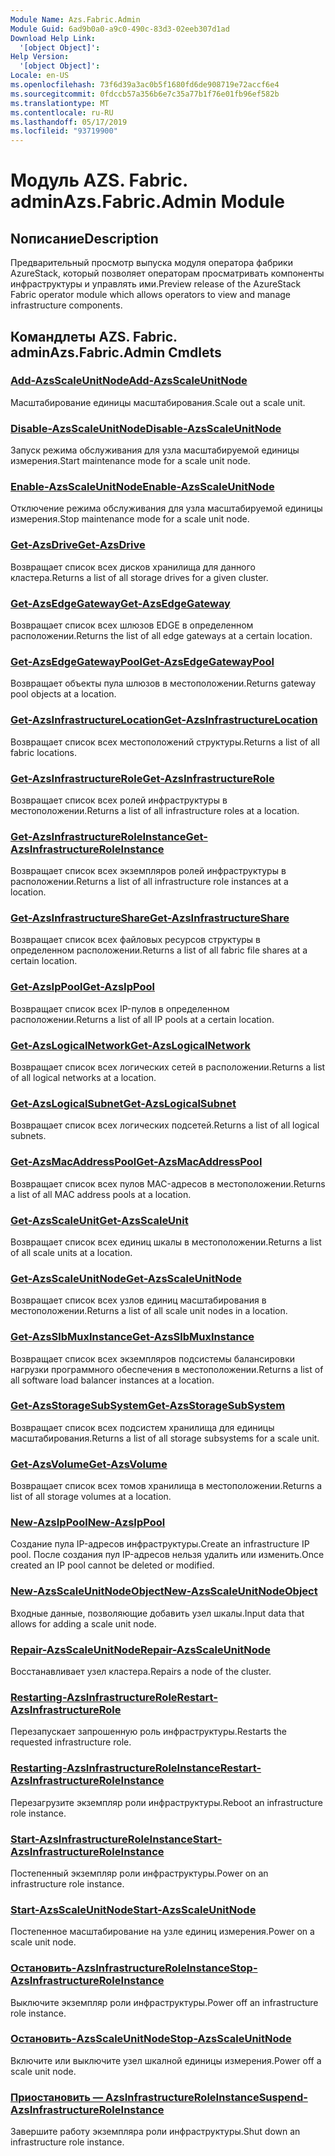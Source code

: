 ```yaml
---
Module Name: Azs.Fabric.Admin
Module Guid: 6ad9b0a0-a9c0-490c-83d3-02eeb307d1ad
Download Help Link:
  '[object Object]': 
Help Version:
  '[object Object]': 
Locale: en-US
ms.openlocfilehash: 73f6d39a3ac0b5f1680fd6de908719e72accf6e4
ms.sourcegitcommit: 0fdccb57a356b6e7c35a77b1f76e01fb96ef582b
ms.translationtype: MT
ms.contentlocale: ru-RU
ms.lasthandoff: 05/17/2019
ms.locfileid: "93719900"
---
```

# <span data-ttu-id="9146f-101">Модуль AZS. Fabric. admin</span><span class="sxs-lookup"><span data-stu-id="9146f-101">Azs.Fabric.Admin Module</span></span>
## <span data-ttu-id="9146f-102">Nописание</span><span class="sxs-lookup"><span data-stu-id="9146f-102">Description</span></span>
<span data-ttu-id="9146f-103">Предварительный просмотр выпуска модуля оператора фабрики AzureStack, который позволяет операторам просматривать компоненты инфраструктуры и управлять ими.</span><span class="sxs-lookup"><span data-stu-id="9146f-103">Preview release of the AzureStack Fabric operator module which allows operators to view and manage infrastructure components.</span></span>

## <span data-ttu-id="9146f-104">Командлеты AZS. Fabric. admin</span><span class="sxs-lookup"><span data-stu-id="9146f-104">Azs.Fabric.Admin Cmdlets</span></span>
### [<span data-ttu-id="9146f-105">Add-AzsScaleUnitNode</span><span class="sxs-lookup"><span data-stu-id="9146f-105">Add-AzsScaleUnitNode</span></span>](Add-AzsScaleUnitNode.md)
<span data-ttu-id="9146f-106">Масштабирование единицы масштабирования.</span><span class="sxs-lookup"><span data-stu-id="9146f-106">Scale out a scale unit.</span></span>

### [<span data-ttu-id="9146f-107">Disable-AzsScaleUnitNode</span><span class="sxs-lookup"><span data-stu-id="9146f-107">Disable-AzsScaleUnitNode</span></span>](Disable-AzsScaleUnitNode.md)
<span data-ttu-id="9146f-108">Запуск режима обслуживания для узла масштабируемой единицы измерения.</span><span class="sxs-lookup"><span data-stu-id="9146f-108">Start maintenance mode for a scale unit node.</span></span>

### [<span data-ttu-id="9146f-109">Enable-AzsScaleUnitNode</span><span class="sxs-lookup"><span data-stu-id="9146f-109">Enable-AzsScaleUnitNode</span></span>](Enable-AzsScaleUnitNode.md)
<span data-ttu-id="9146f-110">Отключение режима обслуживания для узла масштабируемой единицы измерения.</span><span class="sxs-lookup"><span data-stu-id="9146f-110">Stop maintenance mode for a scale unit node.</span></span>

### [<span data-ttu-id="9146f-111">Get-AzsDrive</span><span class="sxs-lookup"><span data-stu-id="9146f-111">Get-AzsDrive</span></span>](Get-AzsDrive.md)
<span data-ttu-id="9146f-112">Возвращает список всех дисков хранилища для данного кластера.</span><span class="sxs-lookup"><span data-stu-id="9146f-112">Returns a list of all storage drives for a given cluster.</span></span>

### [<span data-ttu-id="9146f-113">Get-AzsEdgeGateway</span><span class="sxs-lookup"><span data-stu-id="9146f-113">Get-AzsEdgeGateway</span></span>](Get-AzsEdgeGateway.md)
<span data-ttu-id="9146f-114">Возвращает список всех шлюзов EDGE в определенном расположении.</span><span class="sxs-lookup"><span data-stu-id="9146f-114">Returns the list of all edge gateways at a certain location.</span></span>

### [<span data-ttu-id="9146f-115">Get-AzsEdgeGatewayPool</span><span class="sxs-lookup"><span data-stu-id="9146f-115">Get-AzsEdgeGatewayPool</span></span>](Get-AzsEdgeGatewayPool.md)
<span data-ttu-id="9146f-116">Возвращает объекты пула шлюзов в местоположении.</span><span class="sxs-lookup"><span data-stu-id="9146f-116">Returns gateway pool objects at a location.</span></span>

### [<span data-ttu-id="9146f-117">Get-AzsInfrastructureLocation</span><span class="sxs-lookup"><span data-stu-id="9146f-117">Get-AzsInfrastructureLocation</span></span>](Get-AzsInfrastructureLocation.md)
<span data-ttu-id="9146f-118">Возвращает список всех местоположений структуры.</span><span class="sxs-lookup"><span data-stu-id="9146f-118">Returns a list of all fabric locations.</span></span>

### [<span data-ttu-id="9146f-119">Get-AzsInfrastructureRole</span><span class="sxs-lookup"><span data-stu-id="9146f-119">Get-AzsInfrastructureRole</span></span>](Get-AzsInfrastructureRole.md)
<span data-ttu-id="9146f-120">Возвращает список всех ролей инфраструктуры в местоположении.</span><span class="sxs-lookup"><span data-stu-id="9146f-120">Returns a list of all infrastructure roles at a location.</span></span>

### [<span data-ttu-id="9146f-121">Get-AzsInfrastructureRoleInstance</span><span class="sxs-lookup"><span data-stu-id="9146f-121">Get-AzsInfrastructureRoleInstance</span></span>](Get-AzsInfrastructureRoleInstance.md)
<span data-ttu-id="9146f-122">Возвращает список всех экземпляров ролей инфраструктуры в расположении.</span><span class="sxs-lookup"><span data-stu-id="9146f-122">Returns a list of all infrastructure role instances at a location.</span></span>

### [<span data-ttu-id="9146f-123">Get-AzsInfrastructureShare</span><span class="sxs-lookup"><span data-stu-id="9146f-123">Get-AzsInfrastructureShare</span></span>](Get-AzsInfrastructureShare.md)
<span data-ttu-id="9146f-124">Возвращает список всех файловых ресурсов структуры в определенном расположении.</span><span class="sxs-lookup"><span data-stu-id="9146f-124">Returns a list of all fabric file shares at a certain location.</span></span>

### [<span data-ttu-id="9146f-125">Get-AzsIpPool</span><span class="sxs-lookup"><span data-stu-id="9146f-125">Get-AzsIpPool</span></span>](Get-AzsIpPool.md)
<span data-ttu-id="9146f-126">Возвращает список всех IP-пулов в определенном расположении.</span><span class="sxs-lookup"><span data-stu-id="9146f-126">Returns a list of all IP pools at a certain location.</span></span>

### [<span data-ttu-id="9146f-127">Get-AzsLogicalNetwork</span><span class="sxs-lookup"><span data-stu-id="9146f-127">Get-AzsLogicalNetwork</span></span>](Get-AzsLogicalNetwork.md)
<span data-ttu-id="9146f-128">Возвращает список всех логических сетей в расположении.</span><span class="sxs-lookup"><span data-stu-id="9146f-128">Returns a list of all logical networks at a location.</span></span>

### [<span data-ttu-id="9146f-129">Get-AzsLogicalSubnet</span><span class="sxs-lookup"><span data-stu-id="9146f-129">Get-AzsLogicalSubnet</span></span>](Get-AzsLogicalSubnet.md)
<span data-ttu-id="9146f-130">Возвращает список всех логических подсетей.</span><span class="sxs-lookup"><span data-stu-id="9146f-130">Returns a list of all logical subnets.</span></span>

### [<span data-ttu-id="9146f-131">Get-AzsMacAddressPool</span><span class="sxs-lookup"><span data-stu-id="9146f-131">Get-AzsMacAddressPool</span></span>](Get-AzsMacAddressPool.md)
<span data-ttu-id="9146f-132">Возвращает список всех пулов MAC-адресов в местоположении.</span><span class="sxs-lookup"><span data-stu-id="9146f-132">Returns a list of all MAC address pools at a location.</span></span>

### [<span data-ttu-id="9146f-133">Get-AzsScaleUnit</span><span class="sxs-lookup"><span data-stu-id="9146f-133">Get-AzsScaleUnit</span></span>](Get-AzsScaleUnit.md)
<span data-ttu-id="9146f-134">Возвращает список всех единиц шкалы в местоположении.</span><span class="sxs-lookup"><span data-stu-id="9146f-134">Returns a list of all scale units at a location.</span></span>

### [<span data-ttu-id="9146f-135">Get-AzsScaleUnitNode</span><span class="sxs-lookup"><span data-stu-id="9146f-135">Get-AzsScaleUnitNode</span></span>](Get-AzsScaleUnitNode.md)
<span data-ttu-id="9146f-136">Возвращает список всех узлов единиц масштабирования в местоположении.</span><span class="sxs-lookup"><span data-stu-id="9146f-136">Returns a list of all scale unit nodes in a location.</span></span>

### [<span data-ttu-id="9146f-137">Get-AzsSlbMuxInstance</span><span class="sxs-lookup"><span data-stu-id="9146f-137">Get-AzsSlbMuxInstance</span></span>](Get-AzsSlbMuxInstance.md)
<span data-ttu-id="9146f-138">Возвращает список всех экземпляров подсистемы балансировки нагрузки программного обеспечения в местоположении.</span><span class="sxs-lookup"><span data-stu-id="9146f-138">Returns a list of all software load balancer instances at a location.</span></span>

### [<span data-ttu-id="9146f-139">Get-AzsStorageSubSystem</span><span class="sxs-lookup"><span data-stu-id="9146f-139">Get-AzsStorageSubSystem</span></span>](Get-AzsStorageSubSystem.md)
<span data-ttu-id="9146f-140">Возвращает список всех подсистем хранилища для единицы масштабирования.</span><span class="sxs-lookup"><span data-stu-id="9146f-140">Returns a list of all storage subsystems for a scale unit.</span></span>

### [<span data-ttu-id="9146f-141">Get-AzsVolume</span><span class="sxs-lookup"><span data-stu-id="9146f-141">Get-AzsVolume</span></span>](Get-AzsVolume.md)
<span data-ttu-id="9146f-142">Возвращает список всех томов хранилища в местоположении.</span><span class="sxs-lookup"><span data-stu-id="9146f-142">Returns a list of all storage volumes at a location.</span></span>

### [<span data-ttu-id="9146f-143">New-AzsIpPool</span><span class="sxs-lookup"><span data-stu-id="9146f-143">New-AzsIpPool</span></span>](New-AzsIpPool.md)
<span data-ttu-id="9146f-144">Создание пула IP-адресов инфраструктуры.</span><span class="sxs-lookup"><span data-stu-id="9146f-144">Create an infrastructure IP pool.</span></span>
<span data-ttu-id="9146f-145">После создания пул IP-адресов нельзя удалить или изменить.</span><span class="sxs-lookup"><span data-stu-id="9146f-145">Once created an IP pool cannot be deleted or modified.</span></span>

### [<span data-ttu-id="9146f-146">New-AzsScaleUnitNodeObject</span><span class="sxs-lookup"><span data-stu-id="9146f-146">New-AzsScaleUnitNodeObject</span></span>](New-AzsScaleUnitNodeObject.md)
<span data-ttu-id="9146f-147">Входные данные, позволяющие добавить узел шкалы.</span><span class="sxs-lookup"><span data-stu-id="9146f-147">Input data that allows for adding a scale unit node.</span></span>

### [<span data-ttu-id="9146f-148">Repair-AzsScaleUnitNode</span><span class="sxs-lookup"><span data-stu-id="9146f-148">Repair-AzsScaleUnitNode</span></span>](Repair-AzsScaleUnitNode.md)
<span data-ttu-id="9146f-149">Восстанавливает узел кластера.</span><span class="sxs-lookup"><span data-stu-id="9146f-149">Repairs a node of the cluster.</span></span>

### [<span data-ttu-id="9146f-150">Restarting-AzsInfrastructureRole</span><span class="sxs-lookup"><span data-stu-id="9146f-150">Restart-AzsInfrastructureRole</span></span>](Restart-AzsInfrastructureRole.md)
<span data-ttu-id="9146f-151">Перезапускает запрошенную роль инфраструктуры.</span><span class="sxs-lookup"><span data-stu-id="9146f-151">Restarts the requested infrastructure role.</span></span>

### [<span data-ttu-id="9146f-152">Restarting-AzsInfrastructureRoleInstance</span><span class="sxs-lookup"><span data-stu-id="9146f-152">Restart-AzsInfrastructureRoleInstance</span></span>](Restart-AzsInfrastructureRoleInstance.md)
<span data-ttu-id="9146f-153">Перезагрузите экземпляр роли инфраструктуры.</span><span class="sxs-lookup"><span data-stu-id="9146f-153">Reboot an infrastructure role instance.</span></span>

### [<span data-ttu-id="9146f-154">Start-AzsInfrastructureRoleInstance</span><span class="sxs-lookup"><span data-stu-id="9146f-154">Start-AzsInfrastructureRoleInstance</span></span>](Start-AzsInfrastructureRoleInstance.md)
<span data-ttu-id="9146f-155">Постепенный экземпляр роли инфраструктуры.</span><span class="sxs-lookup"><span data-stu-id="9146f-155">Power on an infrastructure role instance.</span></span>

### [<span data-ttu-id="9146f-156">Start-AzsScaleUnitNode</span><span class="sxs-lookup"><span data-stu-id="9146f-156">Start-AzsScaleUnitNode</span></span>](Start-AzsScaleUnitNode.md)
<span data-ttu-id="9146f-157">Постепенное масштабирование на узле единиц измерения.</span><span class="sxs-lookup"><span data-stu-id="9146f-157">Power on a scale unit node.</span></span>

### [<span data-ttu-id="9146f-158">Остановить-AzsInfrastructureRoleInstance</span><span class="sxs-lookup"><span data-stu-id="9146f-158">Stop-AzsInfrastructureRoleInstance</span></span>](Stop-AzsInfrastructureRoleInstance.md)
<span data-ttu-id="9146f-159">Выключите экземпляр роли инфраструктуры.</span><span class="sxs-lookup"><span data-stu-id="9146f-159">Power off an infrastructure role instance.</span></span>

### [<span data-ttu-id="9146f-160">Остановить-AzsScaleUnitNode</span><span class="sxs-lookup"><span data-stu-id="9146f-160">Stop-AzsScaleUnitNode</span></span>](Stop-AzsScaleUnitNode.md)
<span data-ttu-id="9146f-161">Включите или выключите узел шкалной единицы измерения.</span><span class="sxs-lookup"><span data-stu-id="9146f-161">Power off a scale unit node.</span></span>

### [<span data-ttu-id="9146f-162">Приостановить — AzsInfrastructureRoleInstance</span><span class="sxs-lookup"><span data-stu-id="9146f-162">Suspend-AzsInfrastructureRoleInstance</span></span>](Suspend-AzsInfrastructureRoleInstance.md)
<span data-ttu-id="9146f-163">Завершите работу экземпляра роли инфраструктуры.</span><span class="sxs-lookup"><span data-stu-id="9146f-163">Shut down an infrastructure role instance.</span></span>


